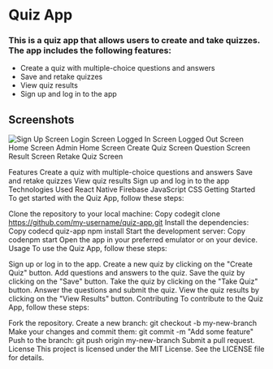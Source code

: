 # Quiz App
### This is a quiz app that allows users to create and take quizzes. The app includes the following features:

  * Create a quiz with multiple-choice questions and answers
  * Save and retake quizzes
  * View quiz results
  * Sign up and log in to the app


## Screenshots
![Sign Up Screen]("https://user-images.githubusercontent.com/eshonkulov-asliddin/Quiz-App.git/readme-img/sign-up.png>)
Login Screen
Logged In Screen
Logged Out Screen
Home Screen
Admin Home Screen
Create Quiz Screen
Question Screen
Result Screen
Retake Quiz Screen

Features
Create a quiz with multiple-choice questions and answers
Save and retake quizzes
View quiz results
Sign up and log in to the app
Technologies Used
React Native
Firebase
JavaScript
CSS
Getting Started
To get started with the Quiz App, follow these steps:

Clone the repository to your local machine:
Copy codegit clone https://github.com/my-username/quiz-app.git
Install the dependencies:
Copy codecd quiz-app
npm install
Start the development server:
Copy codenpm start
Open the app in your preferred emulator or on your device.
Usage
To use the Quiz App, follow these steps:

Sign up or log in to the app.
Create a new quiz by clicking on the "Create Quiz" button.
Add questions and answers to the quiz.
Save the quiz by clicking on the "Save" button.
Take the quiz by clicking on the "Take Quiz" button.
Answer the questions and submit the quiz.
View the quiz results by clicking on the "View Results" button.
Contributing
To contribute to the Quiz App, follow these steps:

Fork the repository.
Create a new branch: 
git checkout -b my-new-branch
Make your changes and commit them: 
git commit -m "Add some feature"
Push to the branch: 
git push origin my-new-branch
Submit a pull request.
License
This project is licensed under the MIT License. See the LICENSE file for details.
